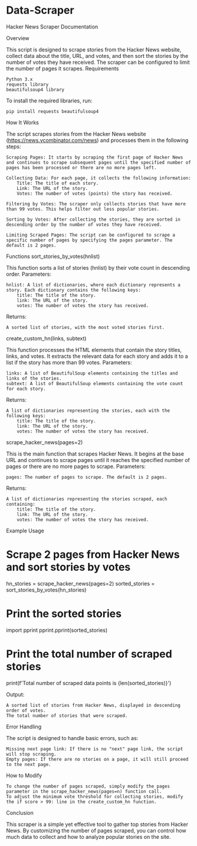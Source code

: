 # Data-Scraper
Hacker News Scraper Documentation


Overview

This script is designed to scrape stories from the Hacker News website, collect data about the title, URL, and votes, and then sort the stories by the number of votes they have received. The scraper can be configured to limit the number of pages it scrapes.
Requirements

    Python 3.x
    requests library
    beautifulsoup4 library

To install the required libraries, run:

    pip install requests beautifulsoup4



How It Works

The script scrapes stories from the Hacker News website (https://news.ycombinator.com/news) and processes them in the following steps:

    Scraping Pages: It starts by scraping the first page of Hacker News and continues to scrape subsequent pages until the specified number of pages has been processed or there are no more pages left.

    Collecting Data: For each page, it collects the following information:
        Title: The title of each story.
        Link: The URL of the story.
        Votes: The number of votes (points) the story has received.

    Filtering by Votes: The scraper only collects stories that have more than 99 votes. This helps filter out less popular stories.

    Sorting by Votes: After collecting the stories, they are sorted in descending order by the number of votes they have received.

    Limiting Scraped Pages: The script can be configured to scrape a specific number of pages by specifying the pages parameter. The default is 2 pages.

Functions
sort_stories_by_votes(hnlist)

This function sorts a list of stories (hnlist) by their vote count in descending order.
Parameters:

    hnlist: A list of dictionaries, where each dictionary represents a story. Each dictionary contains the following keys:
        title: The title of the story.
        link: The URL of the story.
        votes: The number of votes the story has received.

Returns:

    A sorted list of stories, with the most voted stories first.

create_custom_hn(links, subtext)

This function processes the HTML elements that contain the story titles, links, and votes. It extracts the relevant data for each story and adds it to a list if the story has more than 99 votes.
Parameters:

    links: A list of BeautifulSoup elements containing the titles and links of the stories.
    subtext: A list of BeautifulSoup elements containing the vote count for each story.

Returns:

    A list of dictionaries representing the stories, each with the following keys:
        title: The title of the story.
        link: The URL of the story.
        votes: The number of votes the story has received.

scrape_hacker_news(pages=2)

This is the main function that scrapes Hacker News. It begins at the base URL and continues to scrape pages until it reaches the specified number of pages or there are no more pages to scrape.
Parameters:

    pages: The number of pages to scrape. The default is 2 pages.

Returns:

    A list of dictionaries representing the stories scraped, each containing:
        title: The title of the story.
        link: The URL of the story.
        votes: The number of votes the story has received.

Example Usage

# Scrape 2 pages from Hacker News and sort stories by votes
hn_stories = scrape_hacker_news(pages=2)
sorted_stories = sort_stories_by_votes(hn_stories)

# Print the sorted stories
import pprint
pprint.pprint(sorted_stories)

# Print the total number of scraped stories
print(f'Total number of scraped data points is {len(sorted_stories)}')

Output:

    A sorted list of stories from Hacker News, displayed in descending order of votes.
    The total number of stories that were scraped.

Error Handling

The script is designed to handle basic errors, such as:

    Missing next page link: If there is no "next" page link, the script will stop scraping.
    Empty pages: If there are no stories on a page, it will still proceed to the next page.

How to Modify

    To change the number of pages scraped, simply modify the pages parameter in the scrape_hacker_news(pages=n) function call.
    To adjust the minimum vote threshold for collecting stories, modify the if score > 99: line in the create_custom_hn function.

Conclusion

This scraper is a simple yet effective tool to gather top stories from Hacker News. By customizing the number of pages scraped, you can control how much data to collect and how to analyze popular stories on the site.
